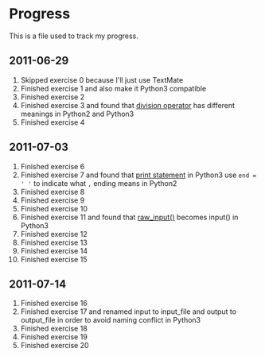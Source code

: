 # Progress

This is a file used to track my progress.

## 2011-06-29

1. Skipped exercise 0 because I'll just use TextMate
2. Finished exercise 1 and also make it Python3 compatible
3. Finished exercise 2
4. Finished exercise 3 and found that [division operator](http://www.python.org/dev/peps/pep-0238/) has different meanings in Python2 and Python3
5. Finished exercise 4

## 2011-07-03

1. Finished exercise 6
2. Finished exercise 7 and found that [print statement](http://diveintopython3.org/porting-code-to-python-3-with-2to3.html#print) in Python3 use `end = ' '` to indicate what `,` ending means in Python2
3. Finished exercise 8
4. Finished exercise 9
5. Finished exercise 10
6. Finished exercise 11 and found that [raw_input()](http://diveintopython3.org/porting-code-to-python-3-with-2to3.html#raw_input) becomes input() in Python3
7. Finished exercise 12
8. Finished exercise 13
9. Finished exercise 14
10. Finished exercise 15

## 2011-07-14

1. Finished exercise 16
2. Finished exercise 17 and renamed input to input_file and output to output_file in order to avoid naming conflict in Python3
3. Finished exercise 18
4. Finished exercise 19
5. Finished exercise 20
